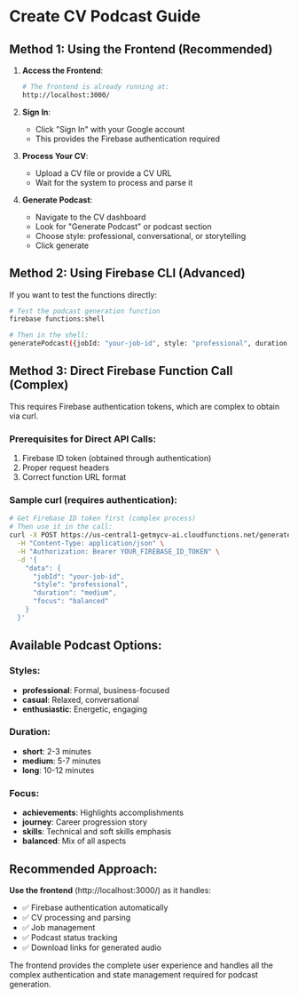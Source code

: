 # Create CV Podcast Guide

## Method 1: Using the Frontend (Recommended)

1. **Access the Frontend**:
   ```bash
   # The frontend is already running at:
   http://localhost:3000/
   ```

2. **Sign In**:
   - Click "Sign In" with your Google account
   - This provides the Firebase authentication required

3. **Process Your CV**:
   - Upload a CV file or provide a CV URL
   - Wait for the system to process and parse it

4. **Generate Podcast**:
   - Navigate to the CV dashboard
   - Look for "Generate Podcast" or podcast section
   - Choose style: professional, conversational, or storytelling
   - Click generate

## Method 2: Using Firebase CLI (Advanced)

If you want to test the functions directly:

```bash
# Test the podcast generation function
firebase functions:shell

# Then in the shell:
generatePodcast({jobId: "your-job-id", style: "professional", duration: "medium"})
```

## Method 3: Direct Firebase Function Call (Complex)

This requires Firebase authentication tokens, which are complex to obtain via curl.

### Prerequisites for Direct API Calls:
1. Firebase ID token (obtained through authentication)
2. Proper request headers
3. Correct function URL format

### Sample curl (requires authentication):
```bash
# Get Firebase ID token first (complex process)
# Then use it in the call:
curl -X POST https://us-central1-getmycv-ai.cloudfunctions.net/generatePodcast \
  -H "Content-Type: application/json" \
  -H "Authorization: Bearer YOUR_FIREBASE_ID_TOKEN" \
  -d '{
    "data": {
      "jobId": "your-job-id",
      "style": "professional",
      "duration": "medium",
      "focus": "balanced"
    }
  }'
```

## Available Podcast Options:

### Styles:
- **professional**: Formal, business-focused
- **casual**: Relaxed, conversational  
- **enthusiastic**: Energetic, engaging

### Duration:
- **short**: 2-3 minutes
- **medium**: 5-7 minutes  
- **long**: 10-12 minutes

### Focus:
- **achievements**: Highlights accomplishments
- **journey**: Career progression story
- **skills**: Technical and soft skills emphasis
- **balanced**: Mix of all aspects

## Recommended Approach:

**Use the frontend** (http://localhost:3000/) as it handles:
- ✅ Firebase authentication automatically
- ✅ CV processing and parsing
- ✅ Job management
- ✅ Podcast status tracking
- ✅ Download links for generated audio

The frontend provides the complete user experience and handles all the complex authentication and state management required for podcast generation.